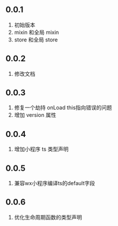 ## 0.0.1

1. 初始版本
2. mixin 和全局 mixin
3. store 和全局 store

## 0.0.2

1. 修改文档

## 0.0.3

1. 修复一个劫持 onLoad this指向错误的问题
2. 增加 version 属性


## 0.0.4
1. 增加小程序 ts 类型声明
   
## 0.0.5
1. 兼容wx小程序编译ts的default字段
   
## 0.0.6
1. 优化生命周期函数的类型声明